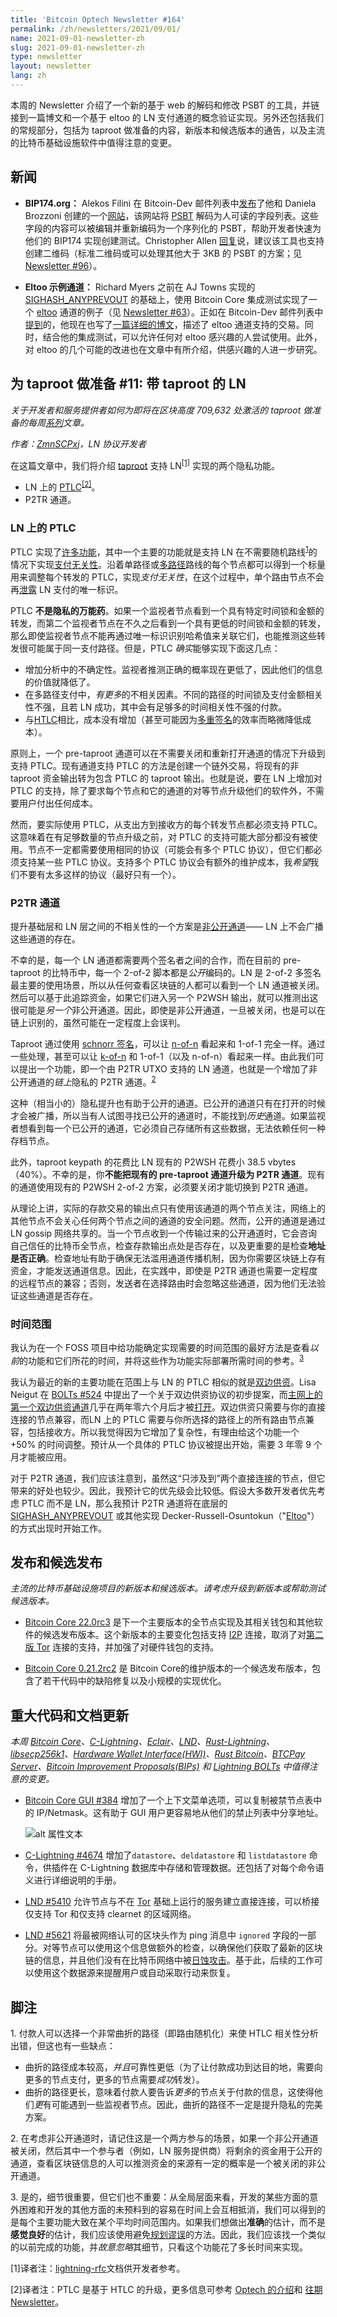 ```yaml
---
title: 'Bitcoin Optech Newsletter #164'
permalink: /zh/newsletters/2021/09/01/
name: 2021-09-01-newsletter-zh 
slug: 2021-09-01-newsletter-zh 
type: newsletter
layout: newsletter
lang: zh
---
```


本周的 Newsletter 介绍了一个新的基于 web 的解码和修改 PSBT 的工具，并链接到一篇博文和一个基于 eltoo 的 LN 支付通道的概念验证实现。另外还包括我们的常规部分，包括为 taproot 做准备的内容，新版本和候选版本的通告，以及主流的比特币基础设施软件中值得注意的变更。

## 新闻
 - **<span>BIP174.org</span>：** Alekos Filini 在 Bitcoin-Dev 邮件列表中[发布](https://lists.linuxfoundation.org/pipermail/bitcoin-dev/2021-August/019355.html)了他和 Daniela Brozzoni 创建的一个[网站](https://bip174.org/)，该网站将 [PSBT](https://bitcoinops.org/en/topics/psbt/) 解码为人可读的字段列表。这些字段的内容可以被编辑并重新编码为一个序列化的 PSBT，帮助开发者快速为他们的 BIP174 实现创建测试。Christopher Allen [回复](https://lists.linuxfoundation.org/pipermail/bitcoin-dev/2021-August/019356.html)说，建议该工具也支持创建二维码（标准二维码或可以处理其他大于 3KB 的 PSBT 的方案；见 [Newsletter #96](https://bitcoinops.org/en/newsletters/2020/05/06/#qr-codes-for-large-transactions)）。

- **Eltoo 示例通道：** Richard Myers 之前在 AJ Towns 实现的 [SIGHASH_ANYPREVOUT](https://bitcoinops.org/en/topics/sighash_anyprevout/) 的基础上，使用 Bitcoin Core 集成测试实现了一个 [eltoo](https://bitcoinops.org/en/topics/eltoo/) 通道的例子（见 [Newsletter #63](https://bitcoinops.org/en/newsletters/2019/09/11/#eltoo-sample-implementation-and-discussion)）。正如在 Bitcoin-Dev 邮件列表中[提到](https://lists.linuxfoundation.org/pipermail/bitcoin-dev/2021-August/019342.html)的，他现在也写了[一篇详细的博文](https://yakshaver.org/2021/07/26/first.html)，描述了 eltoo 通道支持的交易。同时，结合他的集成测试，可以允许任何对 eltoo 感兴趣的人尝试使用。此外，对 eltoo 的几个可能的改进也在文章中有所介绍，供感兴趣的人进一步研究。

## 为 taproot 做准备 #11: 带 taproot 的 LN
*关于开发者和服务提供者如何为即将在区块高度 709,632 处激活的 taproot 做准备的每周[系列](https://bitcoinops.org/en/preparing-for-taproot/)文章。*

*作者：[ZmnSCPxj](https://zmnscpxj.github.io/about.html)，LN 协议开发者*

在这篇文章中，我们将介绍 [taproot](https://bitcoinops.org/en/topics/taproot/) 支持 LN<sup>[[1]](#myfootnote1)</sup> 实现的两个隐私功能。
- LN 上的 [PTLC](https://bitcoinops.org/en/topics/ptlc/)<sup>[[2]](#myfootnote2)</sup>。
- P2TR 通道。

### LN 上的 PTLC
PTLC 实现了[许多功能](https://suredbits.com/payment-points-monotone-access-structures/)，其中一个主要的功能就是支持 LN 在不需要随机路线<sup>[1](#footnote1)</sup>的情况下实现[支付无关性](https://bitcoinops.org/en/newsletters/2021/08/25/#preparing-for-taproot-10-ptlcs)。沿着单路径或[多路径](https://bitcoinops.org/en/topics/multipath-payments/)路线的每个节点都可以得到一个标量用来调整每个转发的 PTLC，实现*支付无关性*，在这个过程中，单个路由节点不会再[泄露](https://bitcoinops.org/en/newsletters/2021/08/25/#privacy-problems-with-htlcs) LN 支付的唯一标识。

PTLC **不是隐私的万能药**。如果一个监视者节点看到一个具有特定时间锁和金额的转发，而第二个监视者节点在不久之后看到一个具有更低的时间锁和金额的转发，那么即使监视者节点不能再通过唯一标识识别哈希值来关联它们，也能推测这些转发很可能属于同一支付路径。但是，PTLC *确实*能够实现下面这几点：

- 增加分析中的不确定性。监视者推测正确的概率现在更低了，因此他们的信息的价值就降低了。
- 在多路径支付中，*有更多*的不相关因素。不同的路径的时间锁及支付金额相关性不强，且若 LN 成功，其中会有足够多的时间相关性不强的付款。
- 与[HTLC](https://bitcoinops.org/en/topics/htlc/)相比，成本没有增加（甚至可能因为[多重签名](https://bitcoinops.org/en/newsletters/2021/08/04/#preparing-for-taproot-7-multisignatures)的效率而略微降低成本）。

原则上，一个 pre-taproot 通道可以在不需要关闭和重新打开通道的情况下升级到支持 PTLC。现有通道支持 PTLC 的方法是创建一个链外交易，将现有的非 taproot 资金输出转为包含 PTLC 的 taproot 输出。也就是说，要在 LN 上增加对 PTLC 的支持，除了要求每个节点和它的通道的对等节点升级他们的软件外，不需要用户付出任何成本。

然而，要实际使用 PTLC，从支出方到接收方的每个转发节点都必须支持 PTLC。这意味着在有足够数量的节点升级之前，对 PTLC 的支持可能大部分都没有被使用。节点不一定都需要使用相同的协议（可能会有多个 PTLC 协议），但它们都必须支持某一些 PTLC 协议。支持多个 PTLC 协议会有额外的维护成本，我*希望*我们不要有太多这样的协议（最好只有一个）。

### P2TR 通道
提升基础层和 LN 层之间的不相关性的一个方案是[非公开通道](https://bitcoinops.org/en/topics/unannounced-channels/)—— LN 上不会广播这些通道的存在。

不幸的是，每一个 LN 通道都需要两个签名者之间的合作，而在目前的 pre-taproot 的比特币中，每一个 2-of-2 脚本都是*公开*编码的。LN 是 2-of-2 多签名最主要的使用场景，所以从任何查看区块链的人都可以看到一个 LN 通道被关闭。然后可以基于此追踪资金，如果它们进入另一个 P2WSH 输出，就可以推测出这很可能是*另一个*非公开通道。因此，即使是非公开通道，一旦被关闭，也是可以在链上识别的，虽然可能在一定程度上会误判。

Taproot 通过使用 [schnorr 签名](https://bitcoinops.org/en/topics/schnorr-signatures/)，可以让 [n-of-n](https://bitcoinops.org/en/topics/schnorr-signatures/) 看起来和 1-of-1 完全一样。通过一些处理，甚至可以让 [k-of-n](https://bitcoinops.org/en/topics/threshold-signature/) 和 1-of-1（以及 n-of-n）看起来一样。由此我们可以提出一个功能，即一个由 P2TR UTXO 支持的 LN 通道，也就是一个增加了非公开通道的*链上*隐私的 P2TR 通道。<sup>[2](#footnote2)</sup>

这种（相当小的）隐私提升也有助于公开的通道。已公开的通道只有在打开的时候才会被广播，所以当有人试图寻找已公开的通道时，不能找到*历史*通道。如果监视者想看到每一个已公开的通道，它必须自己存储所有这些数据，无法依赖任何一种存档节点。

此外，taproot keypath 的花费比 LN 现有的 P2WSH 花费小 38.5 vbytes（40%）。不幸的是，你**不能把现有的 pre-taproot 通道升级为 P2TR 通道**。现有的通道使用现有的 P2WSH 2-of-2 方案，必须要关闭才能切换到 P2TR 通道。

从理论上讲，实际的存款交易的输出点只有使用该通道的两个节点关注，网络上的其他节点不会关心任何两个节点之间的通道的安全问题。然而，公开的通道是通过 LN gossip 网络共享的。当一个节点收到一个传输过来的公开通道时，它会咨询自己信任的比特币全节点，检查存款输出点处是否存在，以及更重要的是检查**地址是否正确**。检查地址有助于确保无法滥用通道传播机制，因为你需要区块链上存有资金，才能发送通道信息。因此，在实践中，即使是 P2TR 通道也需要一定程度的远程节点的兼容；否则，发送者在选择路由时会忽略这些通道，因为他们无法验证这些通道是否存在。

### 时间范围
我认为在一个 FOSS 项目中给功能确定实现需要的时间范围的最好方法是查看*以前*的功能和它们所花的时间，并将这些作为功能实际部署所需时间的参考。<sup>[3](#footnote2)</sup>

我认为最近的新的主要功能在范围上与 LN 的 PTLC 相似的就是[双边供资](https://bitcoinops.org/en/topics/dual-funding/)。Lisa Neigut 在 [BOLTs #524](https://github.com/lightningnetwork/lightning-rfc/issues/524) 中提出了一个关于双边供资协议的初步提案，而[主网上的第一个双边供资通道](https://medium.com/blockstream/c-lightning-opens-first-dual-funded-mainnet-lightning-channel-ada6b32a527c)几乎在两年零六个月后才被[打开](https://blockstream.info/tx/91538cbc4aca767cb77aa0690c2a6e710e095c8eb6d8f73d53a3a29682cb7581)。双边供资只需要与你的直接连接的节点兼容，而LN 上的 PTLC 需要与你所选择的路径上的所有路由节点兼容，包括接收方。所以我觉得因为它增加了复杂性，有理由给这个功能一个 +50% 的时间调整。预计从一个具体的 PTLC 协议被提出开始，需要 3 年零 9 个月才能被应用。

对于 P2TR 通道，我们应该注意到，虽然这“只涉及到”两个直接连接的节点，但它带来的好处也较少。因此，我预计它的优先级会比较低。假设大多数开发者优先考虑 PTLC 而不是 LN，那么我预计 P2TR 通道将在底层的 [SIGHASH_ANYPREVOUT](https://bitcoinops.org/en/topics/sighash_anyprevout/) 或其他实现 Decker-Russell-Osuntokun（"[Eltoo](https://bitcoinops.org/en/topics/eltoo/)"）的方式出现时开始工作。

## 发布和候选发布
*主流的比特币基础设施项目的新版本和候选版本。请考虑升级到新版本或帮助测试候选版本。*

- [Bitcoin Core 22.0rc3](https://bitcoincore.org/bin/bitcoin-core-22.0/) 是下一个主要版本的全节点实现及其相关钱包和其他软件的候选发布版本。这个新版本的主要变化包括支持 [I2P](https://bitcoinops.org/en/topics/anonymity-networks/) 连接，取消了对[第二版 Tor](https://bitcoinops.org/en/topics/anonymity-networks/) 连接的支持，并加强了对硬件钱包的支持。

- [Bitcoin Core 0.21.2rc2](https://bitcoincore.org/bin/bitcoin-core-0.21.2/) 是 Bitcoin Core的维护版本的一个候选发布版本，包含了若干代码中的缺陷修复以及小规模的实现优化。


## 重大代码和文档更新
*本周 [Bitcoin Core](https://github.com/bitcoin/bitcoin)、[C-Lightning](https://github.com/ElementsProject/lightning)、[Eclair](https://github.com/ACINQ/eclair)、[LND](https://github.com/lightningnetwork/lnd/)、[Rust-Lightning](https://github.com/rust-bitcoin/rust-lightning)、[libsecp256k1](https://github.com/bitcoin-core/secp256k1)、[Hardware Wallet Interface(HWI)](https://github.com/bitcoin-core/HWI)、[Rust Bitcoin](https://github.com/rust-bitcoin/rust-bitcoin)、[BTCPay Server](https://bitcoinops.org/en/newsletters/2021/08/11/)、[Bitcoin Improvement Proposals(BIPs)](https://github.com/bitcoin/bips/) 和 [Lightning BOLTs](https://github.com/lightningnetwork/lightning-rfc/) 中值得注意的变更。*

- [Bitcoin Core GUI #384](https://github.com/bitcoin-core/gui/pull/384) 增加了一个上下文菜单选项，可以复制被禁节点表中的 IP/Netmask。这有助于 GUI 用户更容易地从他们的禁止列表中分享地址。

  ![alt 属性文本](./image/2021-09-01-newsletter-zh.png)

- [C-Lightning #4674](https://github.com/ElementsProject/lightning/issues/4674) 增加了`datastore`、`deldatastore` 和 `listdatastore` 命令，供插件在 C-Lightning 数据库中存储和管理数据。还包括了对每个命令语义进行详细说明的手册。

- [LND #5410](https://github.com/lightningnetwork/lnd/issues/5410) 允许节点与不在 [Tor](https://bitcoinops.org/en/topics/anonymity-networks/) 基础上运行的服务建立直接连接，可以桥接仅支持 Tor 和仅支持 clearnet 的区域网络。

- [LND #5621](https://github.com/lightningnetwork/lnd/issues/5621) 将最被网络认可的区块头作为 ping 消息中 `ignored` 字段的一部分。对等节点可以使用这个信息做额外的检查，以确保他们获取了最新的区块链的信息，并且他们没有在比特币网络中被[日蚀攻击](https://bitcoinops.org/en/topics/eclipse-attacks/)。基于此，后续的工作可以使用这个数据源来提醒用户或自动采取行动来恢复。

## 脚注
<a name="footnote1">1. </a>付款人可以选择一个非常曲折的路径（即路由随机化）来使 HTLC 相关性分析出错，但这也有一些缺点：

 - 曲折的路径成本较高，*并且*可靠性更低（为了让付款成功到达目的地，需要向更多的节点支付，更多的节点需要*成功*转发）。
- 曲折的路径更长，意味着付款人要告诉*更多*的节点关于付款的信息，这使得他们*更*有可能遇到一些监视者节点。因此，曲折的路径不一定是提升隐私的完美方案。


<a name="footnote2">2. </a>在考虑非公开通道时，请记住这是一个两方参与的场景，如果一个非公开通道被关闭，然后其中一个参与者（例如，LN 服务提供商）将剩余的资金用于公开的通道，查看区块链信息的人可以推测资金的来源有一定的概率是一个被关闭的非公开通道。

<a name="footnote3">3. </a>是的，细节很重要，但它们也不重要：从全局层面来看，开发的某些方面的意外困难和开发的其他方面的未预料到的容易在时间上会互相抵消，我们可以得到的是每个主要功能大致在某个平均时间范围内。如果我们想做出**准确**的估计，而不是**感觉良好**的估计，我们应该使用避免[规划谬误](https://en.wikipedia.org/wiki/Planning_fallacy)的方法。因此，我们应该找一个类似的以前完成的功能，并*故意忽略*其细节，只看这个功能花了多长时间来实现。

<a name="myfootnote1">[1]</a>译者注：[lightning-rfc](https://github.com/lightningnetwork/lightning-rfc/blob/master/00-introduction.md)文档供开发者参考。

<a name="myfootnote1">[2]</a>译者注：PTLC 是基于 HTLC 的升级，更多信息可参考 [Optech 的介绍](https://bitcoinops.org/en/topics/ptlc/)和 [往期 Newsletter](https://bitcoinops.org/en/newsletters/2021/08/25/)。


